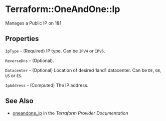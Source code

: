 # Terraform::OneAndOne::Ip

Manages a Public IP on 1&1

## Properties

`IpType` - (Required) IP type. Can be `IPV4` or `IPV6`.

`ReverseDns` - (Optional).

`Datacenter` - (Optional) Location of desired 1and1 datacenter. Can be `DE`, `GB`, `US` or `ES`.

`IpAddress` - (Computed) The IP address.


## See Also

* [oneandone_ip](https://www.terraform.io/docs/providers/oneandone/r/ip.html) in the _Terraform Provider Documentation_